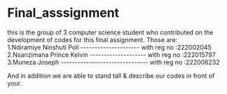 # Final_asssignment

this is the group of 3 computer science student who contributed on the development of codes for this final assignment. Those are:          
1.Ndiramiye Ninshuti Poli --------------------- with reg no :222002045                                
2.Nsanzimana Prince Kelvin -------------------- with reg no :222015797                                  
3.Muneza Joseph ------------------------------- with reg no :222006232

And in addition we are able to stand tall & describe our codes in front of your.
